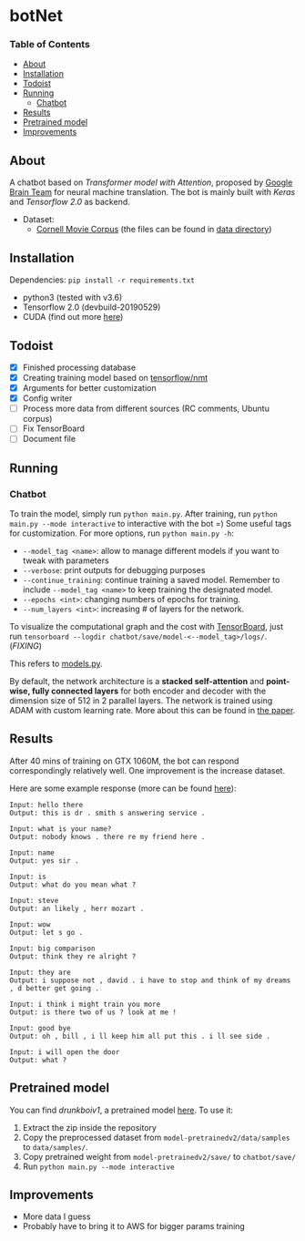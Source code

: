 # botNet

### Table of Contents
* [About](#about)
* [Installation](#installation)
* [Todoist](#Todoist)
* [Running](#running)
  * [Chatbot](#chatbot)
* [Results](#results)
* [Pretrained model](#pretrained-model)
* [Improvements](#improvements)

## About

A chatbot based on _Transformer model with Attention_, proposed by [Google Brain Team](https://arxiv.org/pdf/1706.03762.pdf) for neural machine translation. The bot is mainly built with _Keras_ and _Tensorflow 2.0_ as backend.

- Dataset:  
  * [Cornell Movie Corpus](https://www.cs.cornell.edu/~cristian/Cornell_Movie-Dialogs_Corpus.html)
    (the files can be found in [data directory](data/cornell))

## Installation
Dependencies: `pip install -r requirements.txt`
  - python3 (tested with v3.6)
  - Tensorflow 2.0 (devbuild-20190529)
  - CUDA (find out more [here](https://docs.nvidia.com/cuda/cuda-installation-guide-microsoft-windows/index.html))

## Todoist
-   [x] Finished processing database
-   [x] Creating training model based on [tensorflow/nmt](https://github.com/tensorflow/nmt)
-   [x] Arguments for better customization
-   [x] Config writer
-   [ ] Process more data from different sources (RC comments, Ubuntu corpus)
-   [ ] Fix TensorBoard
-   [ ] Document file

## Running

### Chatbot

To train the model, simply run `python main.py`. After training, run `python main.py --mode interactive` to interactive with the bot =)
Some useful tags for customization. For more options, run `python main.py -h`:
  * `--model_tag <name>`: allow to manage different models if you want to tweak with parameters
  * `--verbose`: print outputs for debugging purposes
  * `--continue_training`: continue training a saved model. Remember to include `--model_tag <name>` to keep training the designated model.
  * `--epochs <int>`: changing numbers of epochs for training.
  * `--num_layers <int>`: increasing # of layers for the network.

To visualize the computational graph and the cost with [TensorBoard](https://www.tensorflow.org/how_tos/summaries_and_tensorboard/), just run `tensorboard --logdir chatbot/save/model-<--model_tag>/logs/`. (_FIXING_)

This refers to [models.py](chatbot/model.py).

By default, the network architecture is a __stacked self-attention__ and __point-wise, fully connected layers__ for both encoder and decoder with the dimension size of 512 in 2 parallel layers. The network is trained using ADAM with custom learning rate. More about this can be found in [the paper](https://arxiv.org/pdf/1706.03762.pdf).

## Results

After 40 mins of training on GTX 1060M, the bot can respond correspondingly relatively well. One improvement is the increase dataset.

Here are some example response (more can be found [here](data/samples/output.txt)):

    Input: hello there
    Output: this is dr . smith s answering service .

    Input: what is your name?
    Output: nobody knows . there re my friend here .

    Input: name
    Output: yes sir .

    Input: is
    Output: what do you mean what ?

    Input: steve
    Output: an likely , herr mozart .

    Input: wow
    Output: let s go .

    Input: big comparison
    Output: think they re alright ?

    Input: they are
    Output: i suppose not , david . i have to stop and think of my dreams , d better get going .

    Input: i think i might train you more
    Output: is there two of us ? look at me !

    Input: good bye
    Output: oh , bill , i ll keep him all put this . i ll see side .

    Input: i will open the door
    Output: what ?

## Pretrained model

You can find _drunkboiv1_, a pretrained model [here](https://drive.google.com/file/d/1lA7EY-pIUx4_du3DA-R4ByfoqFeTBRHr/view?usp=sharing). To use it:
  1. Extract the zip inside the repository
  2. Copy the preprocessed dataset from `model-pretrainedv2/data/samples` to `data/samples/`.
  3. Copy pretrained weight from `model-pretrainedv2/save/` to `chatbot/save/`
  4. Run `python main.py --mode interactive`

## Improvements
 * More data I guess
 * Probably have to bring it to AWS for bigger params training
